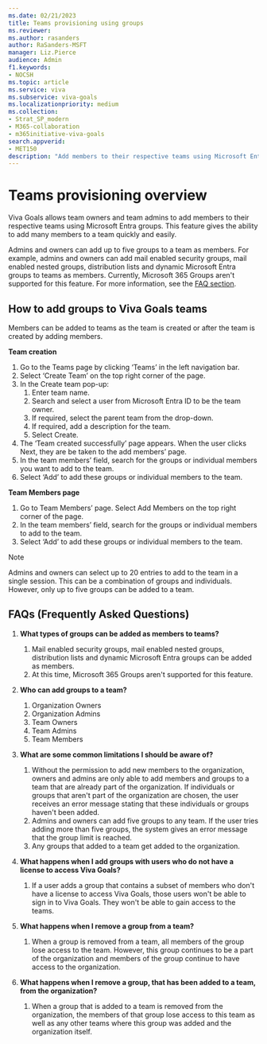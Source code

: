 ```yaml
---
ms.date: 02/21/2023
title: Teams provisioning using groups 
ms.reviewer: 
ms.author: rasanders
author: RaSanders-MSFT
manager: Liz.Pierce
audience: Admin
f1.keywords:
- NOCSH
ms.topic: article
ms.service: viva
ms.subservice: viva-goals
ms.localizationpriority: medium
ms.collection:  
- Strat_SP_modern
- M365-collaboration
- m365initiative-viva-goals  
search.appverid:
- MET150
description: "Add members to their respective teams using Microsoft Entra group with Viva Goals"
---
```


# Teams provisioning overview

Viva Goals allows team owners and team admins to add members to their respective teams using Microsoft Entra groups. This feature gives the ability to add many members to a team quickly and easily.

Admins and owners can add up to five groups to a team as members. For example, admins and owners can add mail enabled security groups, mail enabled nested groups, distribution lists and dynamic Microsoft Entra groups to teams as members. Currently, Microsoft 365 Groups aren't supported for this feature.   For more information, see the [FAQ section](/viva/goals/teams-provisioning#faqs-frequently-asked-questions).

## How to add groups to Viva Goals teams
Members can be added to teams as the team is created or after the team is created by adding members.

**Team creation**

1. Go to the Teams page by clicking ‘Teams’ in the left navigation bar.
1. Select ‘Create Team’ on the top right corner of the page.
1. In the Create team pop-up:
    1. Enter team name.
    1. Search and select a user from Microsoft Entra ID to be the team owner.  
    1. If required, select the parent team from the drop-down.
    1. If required, add a description for the team.
    1. Select Create.
1. The ‘Team created successfully’ page appears. When the user clicks Next, they are be taken to the add members’ page.
1. In the team members’ field, search for the groups or individual members you want to add to the team.
6. Select ‘Add’ to add these groups or individual members to the team.


**Team Members page**

1. Go to Team Members’ page. Select Add Members on the top right corner of the page.
1. In the team members’ field, search for the groups or individual members to add to the team.
1. Select ‘Add’ to add these groups or individual members to the team.

> [!NOTE]
> Admins and owners can select up to 20 entries to add to the team in a single session. This can be a combination of groups and individuals. However, only up to five groups can be added to a team.

## FAQs (Frequently Asked Questions)

1. **What types of groups can be added as members to teams?**
    1. Mail enabled security groups, mail enabled nested groups, distribution lists and dynamic Microsoft Entra groups can be added as members.  
    1. At this time, Microsoft 365 Groups aren't supported for this feature.

2. **Who can add groups to a team?**
    1. Organization Owners
    1. Organization Admins
    1. Team Owners
    1. Team Admins
    1. Team Members

3. **What are some common limitations I should be aware of?**
    1. Without the permission to add new members to the organization, owners and admins are only able to add members and groups to a team that are already part of the organization. If individuals or groups that aren't part of the organization are chosen, the user receives an error message stating that these individuals or groups haven't been added.
    1. Admins and owners can add five groups to any team. If the user tries adding more than five groups, the system gives an error message that the group limit is reached.
    1. Any groups that added to a team get added to the organization.

4. **What happens when I add groups with users who do not have a license to access Viva Goals?**
    1. If a user adds a group that contains a subset of members who don't have a license to access Viva Goals, those users won't be able to sign in to Viva Goals. They won't be able to gain access to the teams.

5. **What happens when I remove a group from a team?**
    1. When a group is removed from a team, all members of the group lose access to the team. However, this group continues to be a part of the organization and members of the group continue to have access to the organization. 

6. **What happens when I remove a group, that has been added to a team, from the organization?**
    1. When a group that is added to a team is removed from the organization, the members of that group lose access to this team as well as any other teams where this group was added and the organization itself.
